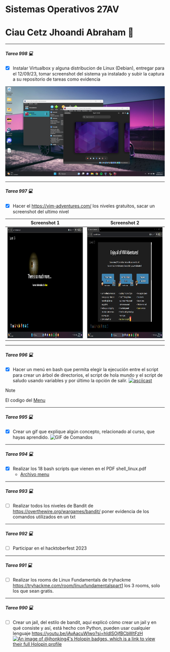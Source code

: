 # Sistemas Operativos 27AV
# Ciau Cetz Jhoandi Abraham 👋
_____
#####  Tarea 998 💻
- [x] Instalar Virtualbox y alguna distribucion de Linux (Debian), entregar para el 12/09/23, tomar screenshot del sistema ya instalado y subir la captura a su repositorio de tareas como evidencia

<a href="https://github.com/JhonKing4/TareasSistemasOperativos/blob/main/SS%20Debian.png" target="_blank"> <img src="/SS Debian.png"/></a>  
_____
#####  Tarea 997  💻
- [x] Hacer el https://vim-adventures.com/ los niveles gratuitos, sacar un screenshot del ultimo nivel

| Screenshot 1  | Screenshot 2  | 
|---|---|
| <a href="https://github.com/JhonKing4/TareasSistemasOperativos/blob/main/VIM.png" target="_blank"> <img src="/VIM.png" width="450" height="350"/></a> |  <a href="https://github.com/JhonKing4/TareasSistemasOperativos/blob/main/VIMAdventure.png" target="_blank"> <img src="/VIMAdventure.png" width="450" height="350"/></a> |  

_____
#####  Tarea 996  💻
- [x] Hacer un menú en bash que permita elegir la ejecución entre el script para crear un árbol de directorios, el script de hola mundo y el script de saludo usando variables y por último la opción de salir.
[![asciicast](https://asciinema.org/a/608837.svg)](https://asciinema.org/a/608837)

> [!NOTE]
> El codigo del
> <a href="https://github.com/JhonKing4/TareasSistemasOperativos/blob/main/menu.sh" target="_blank"> Menu</a>


_____
#####  Tarea 995  💻
- [x] Crear un gif que explique algún concepto, relacionado al curso, que hayas aprendido.
![GIF de Comandos](https://github.com/JhonKing4/TareasSistemasOperativos/blob/main/Comandos.gif)

_____
#####  Tarea 994  💻
- [x] Realizar los 18 bash scripts que vienen en el PDF shell_linux.pdf
  - [Archivo menu](./actividad1/seis/menu.sh)
_____
#####  Tarea 993  💻
- [ ] Realizar todos los niveles de Bandit de https://overthewire.org/wargames/bandit/ poner evidencia de los comandos utilizados en un txt 
_____
#####  Tarea 992  💻
- [ ] Participar en el hacktoberfest 2023
_____
#####  Tarea 991 💻
- [ ] Realizar los rooms de Linux Fundamentals de tryhackme https://tryhackme.com/room/linuxfundamentalspart1  los 3 rooms, solo los que sean gratis.
_____
#####  Tarea 990  💻
- [ ] Crear un jail, del estilo de bandit, aquí explicó cómo crear un jail y en qué consiste y así, está hecho con Python, pueden usar cualquier lenguaje https://youtu.be/jAvAacuWlwo?si=hIdlSOjfBCbWtFzH
[![An image of @jhonking4's Holopin badges, which is a link to view their full Holopin profile](https://holopin.me/jhonking4)](https://holopin.io/@jhonking4)
